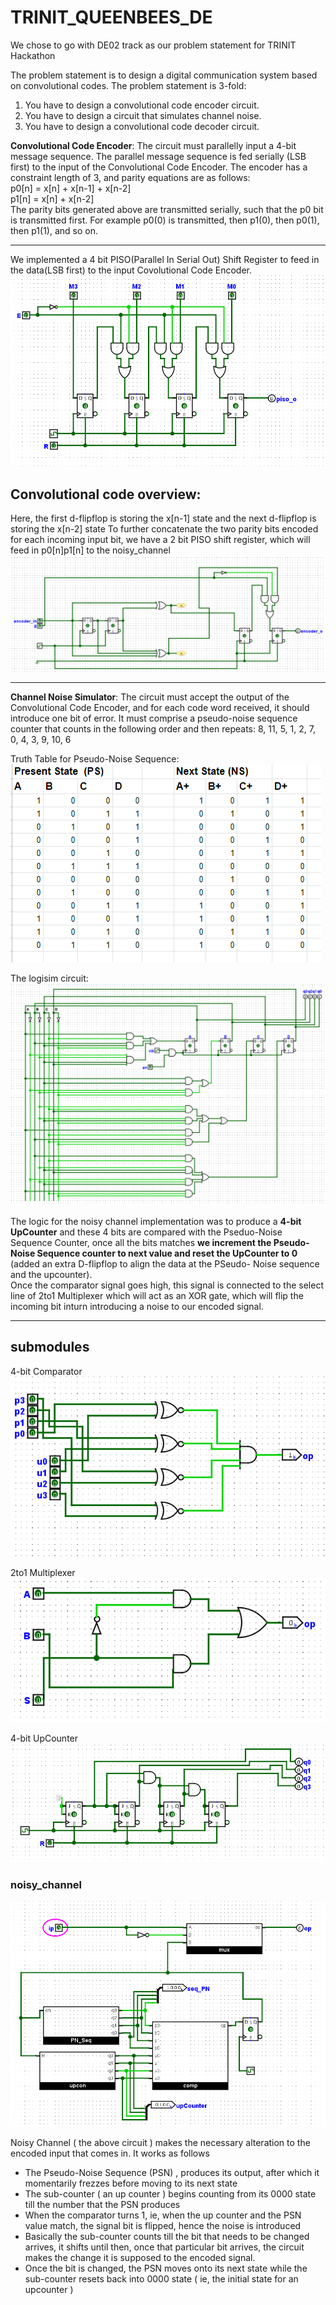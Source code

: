 # TRINIT_QUEENBEES_DE

We chose to go with DE02 track as our problem statement for TRINIT Hackathon<br>

The problem statement is to design a digital communication system based on
convolutional codes. The problem statement is 3-fold:
1. You have to design a convolutional code encoder circuit.
2. You have to design a circuit that simulates channel noise.
3. You have to design a convolutional code decoder circuit.<br>

**Convolutional Code Encoder**: The circuit must parallelly input a 4-bit message
sequence. The parallel message sequence is fed serially (LSB first) to the input of
the Convolutional Code Encoder. The encoder has a constraint length of 3, and
parity equations are as follows:<br>
p0[n] = x[n] + x[n-1] + x[n-2]<br>
p1[n] = x[n] + x[n-2]<br>
The parity bits generated above are transmitted serially, such that the p0 bit is
transmitted first. For example p0(0) is transmitted, then p1(0), then p0(1), then
p1(1), and so on.<br><hr/>

 
 We implemented a 4 bit PISO(Parallel In Serial Out) Shift Register to feed in the data(LSB first) to the input Covolutional Code Encoder.<br>
 ![piso.png](https://github.com/HrishiCoolkarni/TRINIT_QUEENBEES_DE/blob/main/piso.png)<br>
 
 ## Convolutional code overview:<br>
 Here, the first d-flipflop is storing the x[n-1] state and the next d-flipflop is storing the x[n-2] state
 To further concatenate the two parity bits encoded for each incoming input bit, we have a 2 bit PISO shift register, which will feed in p0[n]p1[n] to the noisy_channel<br>
 ![encoding.png](https://github.com/HrishiCoolkarni/TRINIT_QUEENBEES_DE/blob/main/encoding_ch.png)<br><hr/>
 
**Channel Noise Simulator**: The circuit must accept the output of the
Convolutional Code Encoder, and for each code word received, it should
introduce one bit of error. It must comprise a pseudo-noise sequence counter
that counts in the following order and then repeats:
8, 11, 5, 1, 2, 7, 0, 4, 3, 9, 10, 6 <br>
 
Truth Table for Pseudo-Noise Sequence:<br>
![truthTable](https://github.com/HrishiCoolkarni/TRINIT_QUEENBEES_DE/blob/main/PN_seq_truthTable.png)<br>

The logisim circuit:<br>
![PN_seq.png](https://github.com/HrishiCoolkarni/TRINIT_QUEENBEES_DE/blob/main/PN_sequence.png)<br>

The logic for the noisy channel implementation was to produce a <b>4-bit UpCounter</b> and these 4 bits are compared with the Pseduo-Noise Sequence Counter, once all 
the bits matches <b> we increment the Pseudo-Noise Sequence counter to next value and reset the UpCounter to 0 </b>(added an extra D-flipflop to align the data at the PSeudo-
Noise sequence and the upcounter).<br>
Once the comparator signal goes high, this signal is connected to the select line of 2to1 Multiplexer which will act as an XOR gate, which will flip the incoming bit inturn
introducing a noise to our encoded signal.</b><hr/>

## submodules<br>
4-bit Comparator<br>
![comparator.png](https://github.com/HrishiCoolkarni/TRINIT_QUEENBEES_DE/blob/main/comparator.png)<br>

2to1 Multiplexer<br>
![mux.png](https://github.com/HrishiCoolkarni/TRINIT_QUEENBEES_DE/blob/main/2to1mux.png)<br>

4-bit UpCounter<br>
![Upcounter.png](https://github.com/HrishiCoolkarni/TRINIT_QUEENBEES_DE/blob/main/upcounter.png)<br>

### noisy_channel<br>
![noisy_Channel.png](https://github.com/HrishiCoolkarni/TRINIT_QUEENBEES_DE/blob/main/nosiy_channel.png)<br>

Noisy Channel ( the above circuit ) makes the necessary alteration to the encoded input that comes in. It works as follows
- The Pseudo-Noise Sequence (PSN) , produces its output, after which it momentarily frezzes before moving to its next state
- The sub-counter ( an up counter ) begins counting from its 0000 state till the number that the PSN produces
- When the comparator turns 1, ie, when the up counter and the PSN value match, the signal bit is flipped, hence the noise is introduced
- Basically the sub-counter counts till the bit that needs to be changed arrives, it shifts until then, once that particular bit arrives, the circuit makes the change it is supposed to the encoded signal.
- Once the bit is changed, the PSN moves onto its next state while the sub-counter resets back into 0000 state ( ie, the initial state for an upcounter )

